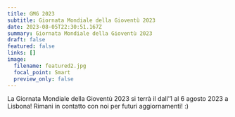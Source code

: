 ```yaml
---
title: GMG 2023
subtitle: Giornata Mondiale della Gioventù 2023
date: 2023-08-05T22:30:51.167Z
summary: Giornata Mondiale della Gioventù 2023
draft: false
featured: false
links: []
image:
  filename: featured2.jpg
  focal_point: Smart
  preview_only: false
---
```

La Giornata Mondiale della Gioventù 2023 si terrà il dall'1 al 6 agosto 2023 a Lisbona! Rimani in contatto con noi per futuri aggiornamenti! :)
